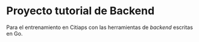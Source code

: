 # Proyecto tutorial de Backend

Para el entrenamiento en Citiaps con las herramientas de *backend* escritas en Go.
